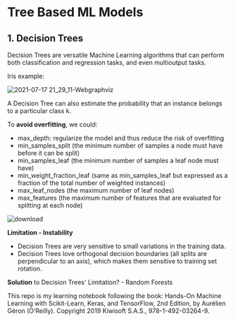 # Tree Based ML Models

## 1. Decision Trees
Decision Trees are versatile Machine Learning algorithms that can perform both classification and regression tasks, and even multioutput tasks.

Iris example: 

![2021-07-17 21_29_11-Webgraphviz](https://user-images.githubusercontent.com/44503223/126053785-dc0098ee-7767-43fc-8c83-929c7807f668.png)

A Decision Tree can also estimate the probability that an instance belongs to a particular class k. 

To **avoid overfitting**, we could:
- max_depth: regularize the model and thus reduce the risk of overfitting
- min_samples_split (the minimum number of samples a node must have before it can be split)
- min_samples_leaf (the minimum number of samples a leaf node must have)
- min_weight_fraction_leaf (same as min_samples_leaf but expressed as a fraction of the total number of weighted instances)
- max_leaf_nodes (the maximum number of leaf nodes)
- max_features (the maximum number of features that are evaluated for splitting at each node)

![download](https://user-images.githubusercontent.com/44503223/126869101-2502362d-8934-4eee-b9ac-93a29b66b27e.png)

**Limitation - Instability**
- Decision Trees are very sensitive to small variations in the training data.
- Decision Trees love orthogonal decision boundaries (all splits are perpendicular to an axis), which makes them sensitive to training set rotation.

**Solution** to Decision Trees' Limitation? - Random Forests

This repo is my learning notebook following the book:
Hands-On Machine Learning with Scikit-Learn, Keras, and TensorFlow, 2nd Edition, by Aurélien Géron (O’Reilly).
Copyright 2019 Kiwisoft S.A.S., 978-1-492-03264-9.
